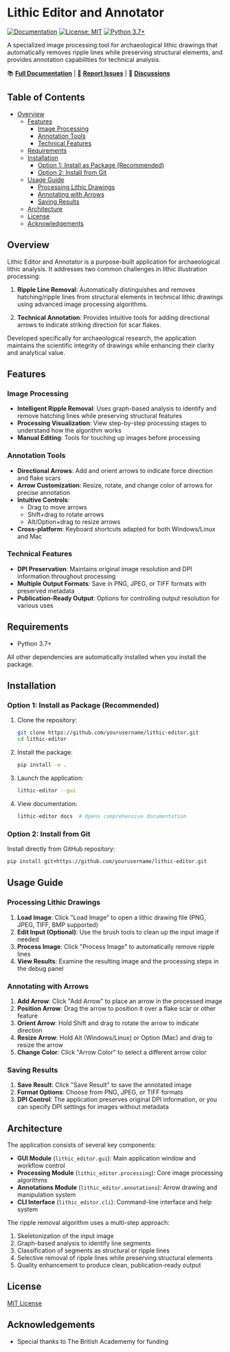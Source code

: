 # Lithic Editor and Annotator

[![Documentation](https://img.shields.io/badge/docs-online-blue)](https://jasongellis.github.io/lithic-editor/)
[![License: MIT](https://img.shields.io/badge/License-MIT-yellow.svg)](https://opensource.org/licenses/MIT)
[![Python 3.7+](https://img.shields.io/badge/python-3.7+-blue.svg)](https://www.python.org/downloads/)

A specialized image processing tool for archaeological lithic drawings that automatically removes ripple lines while preserving structural elements, and provides annotation capabilities for technical analysis.

📚 **[Full Documentation](https://jasongellis.github.io/lithic-editor/)** | 🐛 **[Report Issues](https://github.com/JasonGellis/lithic-editor/issues)** | 💬 **[Discussions](https://github.com/JasonGellis/lithic-editor/discussions)**

## Table of Contents

- [Overview](#overview)
  - [Features](#features)
    - [Image Processing](#image-processing)
    - [Annotation Tools](#annotation-tools)
    - [Technical Features](#technical-features)
  - [Requirements](#requirements)
  - [Installation](#installation)
    - [Option 1: Install as Package (Recommended)](#option-1-install-as-package-recommended)
    - [Option 2: Install from Git](#option-2-install-from-git)
  - [Usage Guide](#usage-guide)
    - [Processing Lithic Drawings](#processing-lithic-drawings)
    - [Annotating with Arrows](#annotating-with-arrows)
    - [Saving Results](#saving-results)
  - [Architecture](#architecture)
  - [License](#license)
  - [Acknowledgements](#acknowledgements)

## Overview

Lithic Editor and Annotator is a purpose-built application for archaeological lithic analysis. It addresses two common challenges in lithic illustration processing:

1. **Ripple Line Removal**: Automatically distinguishes and removes hatching/ripple lines from structural elements in technical lithic drawings using advanced image processing algorithms.

2. **Technical Annotation**: Provides intuitive tools for adding directional arrows to indicate striking direction for scar flakes.

Developed specifically for archaeological research, the application maintains the scientific integrity of drawings while enhancing their clarity and analytical value.

## Features

### Image Processing

- **Intelligent Ripple Removal**: Uses graph-based analysis to identify and remove hatching lines while preserving structural features
- **Processing Visualization**: View step-by-step processing stages to understand how the algorithm works
- **Manual Editing**: Tools for touching up images before processing

### Annotation Tools

- **Directional Arrows**: Add and orient arrows to indicate force direction and flake scars
- **Arrow Customization**: Resize, rotate, and change color of arrows for precise annotation
- **Intuitive Controls**:
  - Drag to move arrows
  - Shift+drag to rotate arrows
  - Alt/Option+drag to resize arrows
- **Cross-platform**: Keyboard shortcuts adapted for both Windows/Linux and Mac

### Technical Features

- **DPI Preservation**: Maintains original image resolution and DPI information throughout processing
- **Multiple Output Formats**: Save in PNG, JPEG, or TIFF formats with preserved metadata
- **Publication-Ready Output**: Options for controlling output resolution for various uses

## Requirements

- Python 3.7+

All other dependencies are automatically installed when you install the package.

## Installation

### Option 1: Install as Package (Recommended)

1. Clone the repository:
   ```bash
   git clone https://github.com/yourusername/lithic-editor.git
   cd lithic-editor
   ```

2. Install the package:
   ```bash
   pip install -e .
   ```

3. Launch the application:
   ```bash
   lithic-editor --gui
   ```

4. View documentation:
   ```bash
   lithic-editor docs  # Opens comprehensive documentation
   ```

### Option 2: Install from Git

Install directly from GitHub repository:
```bash
pip install git+https://github.com/yourusername/lithic-editor.git
```

## Usage Guide

### Processing Lithic Drawings

1. **Load Image**: Click "Load Image" to open a lithic drawing file (PNG, JPEG, TIFF, BMP supported)
2. **Edit Input (Optional)**: Use the brush tools to clean up the input image if needed
3. **Process Image**: Click "Process Image" to automatically remove ripple lines
4. **View Results**: Examine the resulting image and the processing steps in the debug panel

### Annotating with Arrows

1. **Add Arrow**: Click "Add Arrow" to place an arrow in the processed image
2. **Position Arrow**: Drag the arrow to position it over a flake scar or other feature
3. **Orient Arrow**: Hold Shift and drag to rotate the arrow to indicate direction
4. **Resize Arrow**: Hold Alt (Windows/Linux) or Option (Mac) and drag to resize the arrow
5. **Change Color**: Click "Arrow Color" to select a different arrow color

### Saving Results

1. **Save Result**: Click "Save Result" to save the annotated image
2. **Format Options**: Choose from PNG, JPEG, or TIFF formats
3. **DPI Control**: The application preserves original DPI information, or you can specify DPI settings for images without metadata

## Architecture

The application consists of several key components:

- **GUI Module** (`lithic_editor.gui`): Main application window and workflow control
- **Processing Module** (`lithic_editor.processing`): Core image processing algorithms
- **Annotations Module** (`lithic_editor.annotations`): Arrow drawing and manipulation system
- **CLI Interface** (`lithic_editor.cli`): Command-line interface and help system

The ripple removal algorithm uses a multi-step approach:
1. Skeletonization of the input image
2. Graph-based analysis to identify line segments
3. Classification of segments as structural or ripple lines
4. Selective removal of ripple lines while preserving structural elements
5. Quality enhancement to produce clean, publication-ready output

## License

[MIT License](LICENSE)

## Acknowledgements

- Special thanks to The British Academemy for funding
